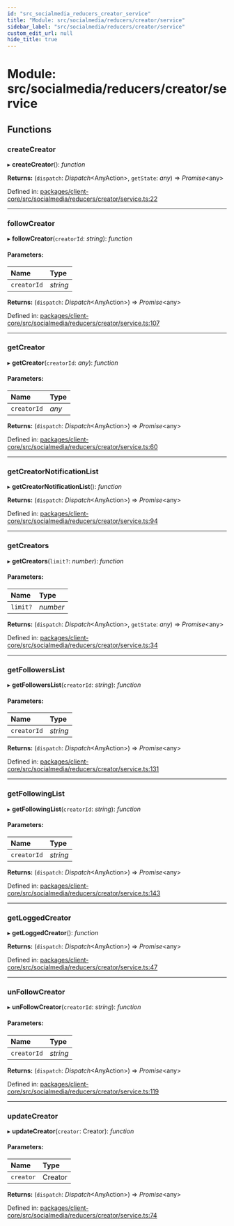```yaml
---
id: "src_socialmedia_reducers_creator_service"
title: "Module: src/socialmedia/reducers/creator/service"
sidebar_label: "src/socialmedia/reducers/creator/service"
custom_edit_url: null
hide_title: true
---
```


# Module: src/socialmedia/reducers/creator/service

## Functions

### createCreator

▸ **createCreator**(): *function*

**Returns:** (`dispatch`: *Dispatch*<AnyAction\>, `getState`: *any*) => *Promise*<any\>

Defined in: [packages/client-core/src/socialmedia/reducers/creator/service.ts:22](https://github.com/xr3ngine/xr3ngine/blob/2d83606b6/packages/client-core/src/socialmedia/reducers/creator/service.ts#L22)

___

### followCreator

▸ **followCreator**(`creatorId`: *string*): *function*

#### Parameters:

| Name | Type |
| :------ | :------ |
| `creatorId` | *string* |

**Returns:** (`dispatch`: *Dispatch*<AnyAction\>) => *Promise*<any\>

Defined in: [packages/client-core/src/socialmedia/reducers/creator/service.ts:107](https://github.com/xr3ngine/xr3ngine/blob/2d83606b6/packages/client-core/src/socialmedia/reducers/creator/service.ts#L107)

___

### getCreator

▸ **getCreator**(`creatorId`: *any*): *function*

#### Parameters:

| Name | Type |
| :------ | :------ |
| `creatorId` | *any* |

**Returns:** (`dispatch`: *Dispatch*<AnyAction\>) => *Promise*<any\>

Defined in: [packages/client-core/src/socialmedia/reducers/creator/service.ts:60](https://github.com/xr3ngine/xr3ngine/blob/2d83606b6/packages/client-core/src/socialmedia/reducers/creator/service.ts#L60)

___

### getCreatorNotificationList

▸ **getCreatorNotificationList**(): *function*

**Returns:** (`dispatch`: *Dispatch*<AnyAction\>) => *Promise*<any\>

Defined in: [packages/client-core/src/socialmedia/reducers/creator/service.ts:94](https://github.com/xr3ngine/xr3ngine/blob/2d83606b6/packages/client-core/src/socialmedia/reducers/creator/service.ts#L94)

___

### getCreators

▸ **getCreators**(`limit?`: *number*): *function*

#### Parameters:

| Name | Type |
| :------ | :------ |
| `limit?` | *number* |

**Returns:** (`dispatch`: *Dispatch*<AnyAction\>, `getState`: *any*) => *Promise*<any\>

Defined in: [packages/client-core/src/socialmedia/reducers/creator/service.ts:34](https://github.com/xr3ngine/xr3ngine/blob/2d83606b6/packages/client-core/src/socialmedia/reducers/creator/service.ts#L34)

___

### getFollowersList

▸ **getFollowersList**(`creatorId`: *string*): *function*

#### Parameters:

| Name | Type |
| :------ | :------ |
| `creatorId` | *string* |

**Returns:** (`dispatch`: *Dispatch*<AnyAction\>) => *Promise*<any\>

Defined in: [packages/client-core/src/socialmedia/reducers/creator/service.ts:131](https://github.com/xr3ngine/xr3ngine/blob/2d83606b6/packages/client-core/src/socialmedia/reducers/creator/service.ts#L131)

___

### getFollowingList

▸ **getFollowingList**(`creatorId`: *string*): *function*

#### Parameters:

| Name | Type |
| :------ | :------ |
| `creatorId` | *string* |

**Returns:** (`dispatch`: *Dispatch*<AnyAction\>) => *Promise*<any\>

Defined in: [packages/client-core/src/socialmedia/reducers/creator/service.ts:143](https://github.com/xr3ngine/xr3ngine/blob/2d83606b6/packages/client-core/src/socialmedia/reducers/creator/service.ts#L143)

___

### getLoggedCreator

▸ **getLoggedCreator**(): *function*

**Returns:** (`dispatch`: *Dispatch*<AnyAction\>) => *Promise*<any\>

Defined in: [packages/client-core/src/socialmedia/reducers/creator/service.ts:47](https://github.com/xr3ngine/xr3ngine/blob/2d83606b6/packages/client-core/src/socialmedia/reducers/creator/service.ts#L47)

___

### unFollowCreator

▸ **unFollowCreator**(`creatorId`: *string*): *function*

#### Parameters:

| Name | Type |
| :------ | :------ |
| `creatorId` | *string* |

**Returns:** (`dispatch`: *Dispatch*<AnyAction\>) => *Promise*<any\>

Defined in: [packages/client-core/src/socialmedia/reducers/creator/service.ts:119](https://github.com/xr3ngine/xr3ngine/blob/2d83606b6/packages/client-core/src/socialmedia/reducers/creator/service.ts#L119)

___

### updateCreator

▸ **updateCreator**(`creator`: Creator): *function*

#### Parameters:

| Name | Type |
| :------ | :------ |
| `creator` | Creator |

**Returns:** (`dispatch`: *Dispatch*<AnyAction\>) => *Promise*<any\>

Defined in: [packages/client-core/src/socialmedia/reducers/creator/service.ts:74](https://github.com/xr3ngine/xr3ngine/blob/2d83606b6/packages/client-core/src/socialmedia/reducers/creator/service.ts#L74)
